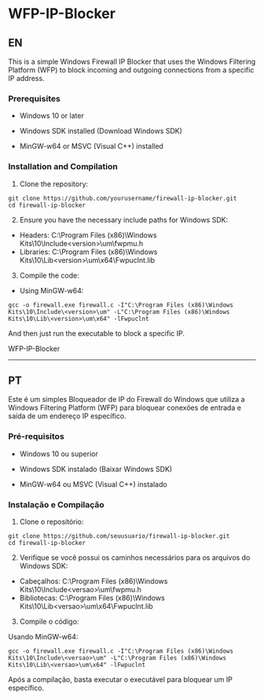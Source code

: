 # WFP-IP-Blocker
## EN
This is a simple Windows Firewall IP Blocker that uses the Windows Filtering Platform (WFP) to block incoming and outgoing connections from a specific IP address. 

### Prerequisites
* Windows 10 or later

* Windows SDK installed (Download Windows SDK)

* MinGW-w64 or MSVC (Visual C++) installed

### Installation and Compilation

1. Clone the repository:
```
git clone https://github.com/yourusername/firewall-ip-blocker.git
cd firewall-ip-blocker
```

2. Ensure you have the necessary include paths for Windows SDK:

* Headers: C:\Program Files (x86)\Windows Kits\10\Include\<version>\um\fwpmu.h
* Libraries: C:\Program Files (x86)\Windows Kits\10\Lib\<version>\um\x64\Fwpuclnt.lib

3. Compile the code:

* Using MinGW-w64:
```
gcc -o firewall.exe firewall.c -I"C:\Program Files (x86)\Windows Kits\10\Include\<version>\um" -L"C:\Program Files (x86)\Windows Kits\10\Lib\<version>\um\x64" -lFwpuclnt
```
And then just run the executable to block a specific IP.



WFP-IP-Blocker

--------------------------------------------------------------------------
## PT

Este é um simples Bloqueador de IP do Firewall do Windows que utiliza a Windows Filtering Platform (WFP) para bloquear conexões de entrada e saída de um endereço IP específico.

### Pré-requisitos

* Windows 10 ou superior

* Windows SDK instalado (Baixar Windows SDK)

* MinGW-w64 ou MSVC (Visual C++) instalado

### Instalação e Compilação

1. Clone o repositório:
```
git clone https://github.com/seuusuario/firewall-ip-blocker.git
cd firewall-ip-blocker
```
2. Verifique se você possui os caminhos necessários para os arquivos do Windows SDK:

* Cabeçalhos: C:\Program Files (x86)\Windows Kits\10\Include\<versao>\um\fwpmu.h
* Bibliotecas: C:\Program Files (x86)\Windows Kits\10\Lib\<versao>\um\x64\Fwpuclnt.lib

3. Compile o código:

Usando MinGW-w64:
```
gcc -o firewall.exe firewall.c -I"C:\Program Files (x86)\Windows Kits\10\Include\<versao>\um" -L"C:\Program Files (x86)\Windows Kits\10\Lib\<versao>\um\x64" -lFwpuclnt
```
Após a compilação, basta executar o executável para bloquear um IP específico.

